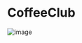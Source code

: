 # CoffeeClub

![image](htpps://drive.google.com/uc?export=view&id=1P3HKRdvSSEIIwh1H7d27vNABkHqe71QW)
